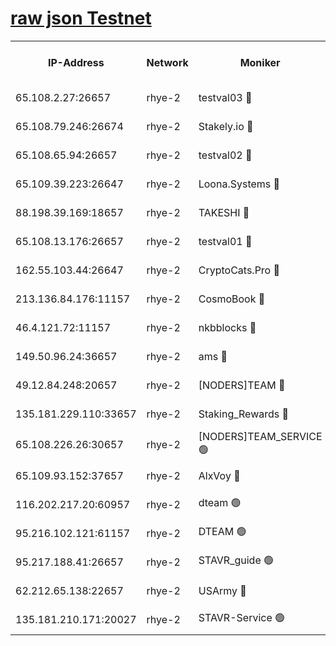 
[raw json Testnet](https://rpc-check.quickt.stavr.tech/quickt/rpc-quickt-result.json)
=


<table><tr><th>IP-Address</th><th>Network</th><th>Moniker</th><th>Latest Block Height</th><th>Earliest Block Height</th><th>Catching Up</th><th>Tx Index</th><th>Voting Power</th><th>Scan Time</th></tr><tr><td>65.108.2.27:26657</td><td>rhye-2</td><td>testval03 🔴</td><td>1135249</td><td>1</td><td>False</td><td>on</td><td>11002050</td><td>2024-03-06T23:54:56.861677515UTC</td></tr><tr><td>65.108.79.246:26674</td><td>rhye-2</td><td>Stakely.io 🔴</td><td>1135249</td><td>1</td><td>False</td><td>on</td><td>10010</td><td>2024-03-06T23:54:59.216914980UTC</td></tr><tr><td>65.108.65.94:26657</td><td>rhye-2</td><td>testval02 🔴</td><td>1135250</td><td>1</td><td>False</td><td>on</td><td>11002050</td><td>2024-03-06T23:55:01.948308833UTC</td></tr><tr><td>65.109.39.223:26647</td><td>rhye-2</td><td>Loona.Systems 🔴</td><td>1135250</td><td>1</td><td>False</td><td>off</td><td>86949</td><td>2024-03-06T23:55:04.528280293UTC</td></tr><tr><td>88.198.39.169:18657</td><td>rhye-2</td><td>TAKESHI 🔴</td><td>1135251</td><td>1</td><td>False</td><td>off</td><td>40542</td><td>2024-03-06T23:55:05.034481641UTC</td></tr><tr><td>65.108.13.176:26657</td><td>rhye-2</td><td>testval01 🔴</td><td>1135251</td><td>1</td><td>False</td><td>on</td><td>13082010</td><td>2024-03-06T23:55:06.036365588UTC</td></tr><tr><td>162.55.103.44:26647</td><td>rhye-2</td><td>CryptoCats.Pro 🔴</td><td>1135256</td><td>1</td><td>False</td><td>off</td><td>9999</td><td>2024-03-06T23:55:38.034696249UTC</td></tr><tr><td>213.136.84.176:11157</td><td>rhye-2</td><td>CosmoBook 🔴</td><td>1135255</td><td>65301</td><td>False</td><td>off</td><td>1520417</td><td>2024-03-06T23:55:31.628880047UTC</td></tr><tr><td>46.4.121.72:11157</td><td>rhye-2</td><td>nkbblocks 🔴</td><td>1135248</td><td>70101</td><td>False</td><td>off</td><td>81084</td><td>2024-03-06T23:54:49.793313989UTC</td></tr><tr><td>149.50.96.24:36657</td><td>rhye-2</td><td>ams 🔴</td><td>1135253</td><td>133501</td><td>False</td><td>on</td><td>10732</td><td>2024-03-06T23:55:21.163381460UTC</td></tr><tr><td>49.12.84.248:20657</td><td>rhye-2</td><td>[NODERS]TEAM 🔴</td><td>1135253</td><td>146001</td><td>False</td><td>on</td><td>59690</td><td>2024-03-06T23:55:18.805800587UTC</td></tr><tr><td>135.181.229.110:33657</td><td>rhye-2</td><td>Staking_Rewards 🔴</td><td>1135251</td><td>149101</td><td>False</td><td>on</td><td>9900</td><td>2024-03-06T23:55:04.832905819UTC</td></tr><tr><td>65.108.226.26:30657</td><td>rhye-2</td><td>[NODERS]TEAM_SERVICE 🟢</td><td>1135251</td><td>241501</td><td>False</td><td>on</td><td>0</td><td>2024-03-06T23:55:05.666550651UTC</td></tr><tr><td>65.109.93.152:37657</td><td>rhye-2</td><td>AlxVoy 🔴</td><td>1135249</td><td>315173</td><td>False</td><td>on</td><td>150351</td><td>2024-03-06T23:54:54.240451578UTC</td></tr><tr><td>116.202.217.20:60957</td><td>rhye-2</td><td>dteam 🟢</td><td>1135250</td><td>421794</td><td>False</td><td>on</td><td>0</td><td>2024-03-06T23:55:02.192405208UTC</td></tr><tr><td>95.216.102.121:61157</td><td>rhye-2</td><td>DTEAM 🟢</td><td>946425</td><td>945401</td><td>False</td><td>on</td><td>0</td><td>2024-03-06T23:54:59.564827561UTC</td></tr><tr><td>95.217.188.41:26657</td><td>rhye-2</td><td>STAVR_guide 🟢</td><td>1129000</td><td>1020001</td><td>False</td><td>on</td><td>0</td><td>2024-03-06T23:55:05.355539951UTC</td></tr><tr><td>62.212.65.138:22657</td><td>rhye-2</td><td>USArmy 🔴</td><td>1129000</td><td>1102501</td><td>False</td><td>on</td><td>58774</td><td>2024-03-06T23:54:56.552299296UTC</td></tr><tr><td>135.181.210.171:20027</td><td>rhye-2</td><td>STAVR-Service 🟢</td><td>1135252</td><td>1132501</td><td>False</td><td>on</td><td>0</td><td>2024-03-06T23:55:16.551945279UTC</td></tr></table>